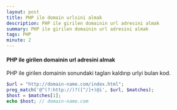 ```yaml
---
layout: post
title: PHP ile domain urlsini almak
description: PHP ile girilen domainin url adresini almak
summary: PHP ile girilen domainin url adresini almak
tags: PHP
minute: 2
---
```

#### PHP ile girilen domainin url adresini almak

PHP ile girilen domainin sonundaki tagları kaldırıp urlyi bulan kod.

```php
$url = "http://domain-name.com/index.html";
preg_match('@^(?:http://)?([^/]+)@i', $url, $matches);
$host = $matches[1];
echo $host; // domain-name.com
```
